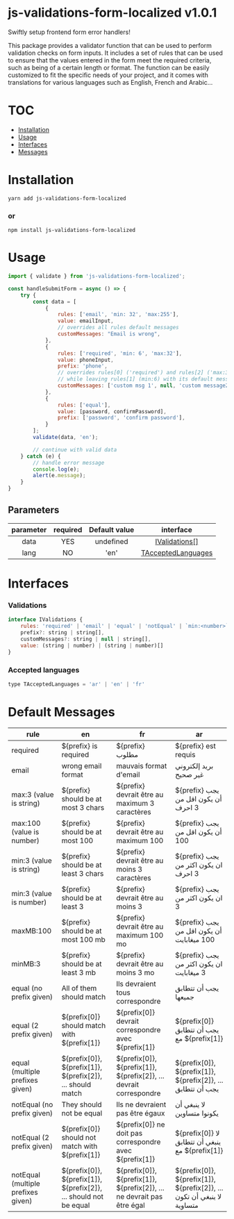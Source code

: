 # js-validations-form-localized v1.0.1

Swiftly setup frontend form error handlers!

This package provides a validator function that can be used to perform validation checks on form inputs. It includes a set of rules that can be used to ensure that the values entered in the form meet the required criteria, such as being of a certain length or format. The function can be easily customized to fit the specific needs of your project, and it comes with translations for various languages such as English, French and Arabic...

# TOC
* [Installation](#installation)
* [Usage](#usage)
* [Interfaces](#interfaces)
* [Messages](#default-messages)

# Installation

```
yarn add js-validations-form-localized
```

### or

```
npm install js-validations-form-localized
```

# Usage

```js
import { validate } from 'js-validations-form-localized';

const handleSubmitForm = async () => {
	try {
		const data = [
			{
				rules: ['email', 'min: 32', 'max:255'],
				value: emailInput,
				// overrides all rules default messages
				customMessages: "Email is wrong",
			},
			{
				rules: ['required', 'min: 6', 'max:32'],
				value: phoneInput,
				prefix: 'phone',
				// overrides rules[0] ('required') and rules[2] ('max:32') default messages 
				// while leaving rules[1] (min:6) with its default message
				customMessages: ['custom msg 1', null, 'custom message2']
			},
			{
				rules: ['equal'],
				value: [password, confirmPassword],
				prefix: ['password', 'confirm password'],
			}
		];
		validate(data, 'en');

		// continue with valid data
	} catch (e) {
		// handle error message
		console.log(e);
		alert(e.message);
	}
}
```

## Parameters

| parameter | required | Default value | interface |
| :---: | :---: | :---: | :----: |
| data | YES | undefined | [IValidations[]](#validations)
| lang | NO | 'en' | [TAcceptedLanguages](#accepted-languages)


# Interfaces

### Validations

```js
interface IValidations {
	rules: 'required' | 'email' | 'equal' | 'notEqual' | `min:<number>` | `max:<number>` | `maxMB:<number>` | `minMB:<number>`,
	prefix?: string | string[],
	customMessages?: string | null | string[],
	value: (string | number) | (string | number)[]
}
```
### Accepted languages

```js
type TAcceptedLanguages = 'ar' | 'en' | 'fr'
```

# Default Messages


| rule | en | fr | ar |
| --- | --- | --- | ---- |
| required | ${prefix} is required | ${prefix} مطلوب | ${prefix} est requis
| email | wrong email format | mauvais format d'email | بريد إلكتروني غير صحيح |
| max:3 (value is string) | ${prefix} should be at most 3 chars | ${prefix} devrait être au maximum 3 caractères | ${prefix} يجب أن يكون اقل من 3 احرف |
| max:100 (value is number) | ${prefix} should be at most 100 | ${prefix} devrait être au maximum 100 | ${prefix} يجب أن يكون اقل من 100 |
| min:3 (value is string) | ${prefix} should be at least 3 chars | ${prefix} devrait être au moins 3 caractères | ${prefix} يجب ان يكون اكثر من 3 احرف |
| min:3 (value is number) | ${prefix} should be at least 3 | ${prefix} devrait être au moins 3 | ${prefix} يجب ان يكون اكثر من 3 |
| maxMB:100 | ${prefix} should be at most 100 mb | ${prefix} devrait être au maximum 100 mo | ${prefix} يجب أن يكون اقل من 100 ميغابايت |
| minMB:3 | ${prefix} should be at least 3 mb | ${prefix} devrait être au moins 3 mo | ${prefix} يجب ان يكون اكثر من 3 ميغابايت |
| equal (no prefix given) | All of them should match | Ils devraient tous correspondre | يجب أن تتطابق جميعها |
| equal (2 prefix given) | ${prefix[0]} should match with ${prefix[1]} | ${prefix[0]} devrait correspondre avec ${prefix[1]} | ${prefix[0]} يجب أن تتطابق مع ${prefix[1]} |
| equal (multiple prefixes given) | ${prefix[0]}, ${prefix[1]}, ${prefix[2]}, ... should match | ${prefix[0]}, ${prefix[1]}, ${prefix[2]}, ... devrait correspondre | ${prefix[0]}, ${prefix[1]}, ${prefix[2]}, ... يجب أن تتطابق |
| notEqual (no prefix given) | They should not be equal | Ils ne devraient pas être égaux | لا ينبغي أن يكونوا متساوين |
| notEqual (2 prefix given) | ${prefix[0]} should not match with ${prefix[1]} | ${prefix[0]} ne doit pas correspondre avec ${prefix[1]} | ${prefix[0]} لا ينبغي أن تتطابق مع ${prefix[1]} |
| notEqual (multiple prefixes given) | ${prefix[0]}, ${prefix[1]}, ${prefix[2]}, ... should not be equal | ${prefix[0]}, ${prefix[1]}, ${prefix[2]}, ... ne devrait pas être égal | ${prefix[0]}, ${prefix[1]}, ${prefix[2]}, ... لا ينبغي أن تكون متساوية |